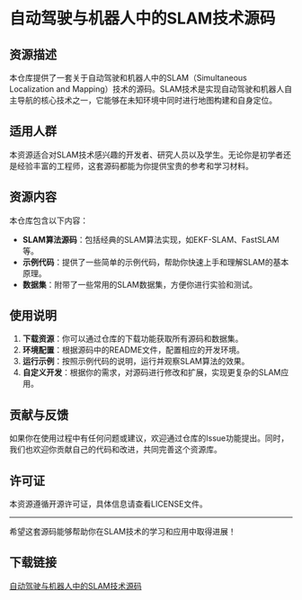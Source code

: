 # 自动驾驶与机器人中的SLAM技术源码

## 资源描述

本仓库提供了一套关于自动驾驶和机器人中的SLAM（Simultaneous Localization and Mapping）技术的源码。SLAM技术是实现自动驾驶和机器人自主导航的核心技术之一，它能够在未知环境中同时进行地图构建和自身定位。

## 适用人群

本资源适合对SLAM技术感兴趣的开发者、研究人员以及学生。无论你是初学者还是经验丰富的工程师，这套源码都能为你提供宝贵的参考和学习材料。

## 资源内容

本仓库包含以下内容：

- **SLAM算法源码**：包括经典的SLAM算法实现，如EKF-SLAM、FastSLAM等。
- **示例代码**：提供了一些简单的示例代码，帮助你快速上手和理解SLAM的基本原理。
- **数据集**：附带了一些常用的SLAM数据集，方便你进行实验和测试。

## 使用说明

1. **下载资源**：你可以通过仓库的下载功能获取所有源码和数据集。
2. **环境配置**：根据源码中的README文件，配置相应的开发环境。
3. **运行示例**：按照示例代码的说明，运行并观察SLAM算法的效果。
4. **自定义开发**：根据你的需求，对源码进行修改和扩展，实现更复杂的SLAM应用。

## 贡献与反馈

如果你在使用过程中有任何问题或建议，欢迎通过仓库的Issue功能提出。同时，我们也欢迎你贡献自己的代码和改进，共同完善这个资源库。

## 许可证

本资源遵循开源许可证，具体信息请查看LICENSE文件。

---

希望这套源码能够帮助你在SLAM技术的学习和应用中取得进展！

## 下载链接

[自动驾驶与机器人中的SLAM技术源码](https://pan.quark.cn/s/73a398710032)